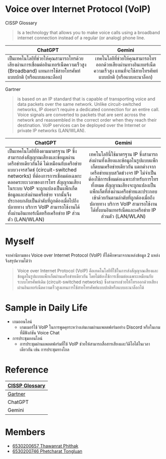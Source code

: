 # Voice over Internet Protocol (VoIP)


CISSP Glossary
> Is a technology that allows you to make voice calls using a broadband internet connection instead of a regular (or analog) phone line.

| ChatGPT  | Gemini |
|-----|:-----:|       
|เป็นเทคโนโลยีที่ช่วยให้คุณสามารถโทรด้วยเสียงผ่านการเชื่อมต่ออินเทอร์เน็ตความเร็วสูง (Broadband) แทนการใช้สายโทรศัพท์แบบปกติ (หรือแบบแอนะล็อก)| เทคโนโลยีที่ช่วยให้คุณสามารถโทรออกด้วยเสียงผ่านทางอินเทอร์เน็ตความเร็วสูง แทนที่จะใช้สายโทรศัพท์แบบปกติ (หรือแบบอะนาล็อก)|



Gartner
> is based on an IP standard that is capable of transporting voice and data packets over the same network. Unlike circuit-switched networks, IP doesn’t require a dedicated connection for an entire call. Voice signals are converted to packets that are sent across the network and reassembled in the correct order when they reach their destination. VoIP services can be deployed over the Internet or private IP networks (LAN/WLAN).

| ChatGPT  | Gemini |
|-----|:-----:|       
|เป็นเทคโนโลยีที่อิงตามมาตรฐาน IP ซึ่งสามารถส่งสัญญาณเสียงและข้อมูลผ่านเครือข่ายเดียวกันได้ ไม่เหมือนกับเครือข่ายแบบวงจรสวิตช์ (circuit-switched networks) ที่ต้องการการเชื่อมต่อเฉพาะตลอดระยะเวลาของการโทร สัญญาณเสียงในระบบ VoIP จะถูกแปลงเป็นแพ็กเก็ตข้อมูลและส่งผ่านเครือข่าย จากนั้นจึงประกอบกลับเป็นลำดับที่ถูกต้องเมื่อไปถึงปลายทาง บริการ VoIP สามารถใช้งานได้ทั้งผ่านอินเทอร์เน็ตหรือเครือข่าย IP ส่วนตัว (LAN/WLAN)|เทคโนโลยีนี้ใช้มาตรฐาน IP ซึ่งสามารถส่งผ่านทั้งเสียงและข้อมูลในรูปแบบแพ็กเก็ตบนเครือข่ายเดียวกัน  แตกต่างจากเครือข่ายแบบสวิตช์วงจร  IP ไม่จำเป็นต้องใช้การเชื่อมต่อเฉพาะสำหรับการโทรทั้งหมด  สัญญาณเสียงจะถูกแปลงเป็นแพ็กเก็ตที่ส่งผ่านเครือข่ายและประกอบเข้าด้วยกันตามลำดับที่ถูกต้องเมื่อถึงปลายทาง  บริการ VoIP สามารถใช้งานได้ทั้งบนอินเทอร์เน็ตและเครือข่าย IP ส่วนตัว (LAN/WLAN)|



# Myself
จากคำนิยามของ Voice over Internet Protocol (VoIP) ที่ได้ศึกษามาจากแหล่งข้อมูล 2 แหล่ง จึงสรุปความได้ว่า

> Voice over Internet Protocol (VoIP) คือเทคโนโลยีที่ใช้ในการส่งสัญญาณเสียงและข้อมูลในรูปแบบแพ็กเก็ตผ่านเครือข่ายเดียวกัน โดยไม่ต้องใช้การเชื่อมต่อเฉพาะเหมือนกับระบบโทรศัพท์เดิม (circuit-switched networks) ซึ่งสามารถช่วยให้โทรออกด้วยเสียงผ่านอินเทอร์เน็ตความเร็วสูงแทนการใช้สายโทรศัพท์แบบปกติหรือแบบอะนาล็อกได้


# Sample in Daily Life
- เกมออนไลน์
    - เกมเมอร์ใช้ VoIP ในการพูดคุยระหว่างเล่นเกมผ่านแพลตฟอร์มอย่าง Discord หรือในเกมที่มีฟังก์ชัน Voice Chat
- การประชุมออนไลน์
    - การประชุมผ่านแพลตฟอร์มที่ใช้ VoIP ช่วยให้สามารถสื่อสารเสียงและวิดีโอได้ในเวลาเดียวกัน เช่น การประชุมทางไกล


# Reference
|[CISSP Glossary](https://www.isc2.org/certifications/cissp/cissp-student-glossary#v)|
|-----|
|[Gartner](https://www.gartner.com/en/information-technology/glossary/voice-over-internet-protocol-voip)|
|ChatGPT|
|Gemini|
  

# Members
- [6530200657 Thawanrat Phithak](https://TongYeh.github.io/voip)
- [6530200746 Phetcharat Tongluan](https://Nibkekie.github.io/voip)



